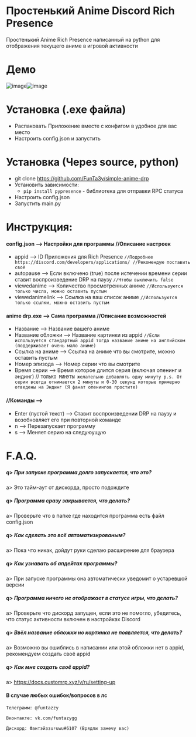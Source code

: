 # Простенький Anime Discord Rich Presence

Простенький Anime Rich Presence написанный на python для отображения текущего аниме в игровой активности

# Демо
![image](https://user-images.githubusercontent.com/82530729/229299563-1ec882ee-b3f3-4746-a398-6b8cdb959293.png)![image](https://user-images.githubusercontent.com/82530729/229299687-da638e21-1ab4-48ec-83df-7fb3b388d547.png)


# Установка (.exe файла)
* Распаковать Приложение вместе с конфигом в удобное для вас место 
* Настроить config.json и запустить

# Установка (Через source, python)
* git clone https://github.com/FunTa3y/simple-anime-drp
* Установить зависимости: 
    * `pip install pypresence` - библиотека для отправки RPC статуса
* Настроить config.json
* Запустить main.py

# Инструкция:
#### config.json --> Настройки для программы //Описание настроек
* appid --> ID Приложения для Rich Presence `//Подробнее https://discord.com/developers/applications/ //Рекомендую поставить своё`
* autopause --> Если включено (true) после истечении времени серии ставит воспроизведение DRP на паузу `//Чтобы выключить false`
* viewedanime --> Количество просмотренных аниме `//Используются только числа, можно оставить пустым`
* viewedanimelink --> Ссылка на ваш список аниме `//Используются только ссылки, можно оставить пустым`

#### anime drp.exe --> Сама программа //Описание возможностей
* Название --> Название вашего аниме
* Название обложки --> Название картинки из appid `//Если используется стандартный appid тогда название аниме на английском (поддерживает очень мало аниме)`
* Ссылка на аниме --> Ссылка на аниме что вы смотрите, можно оставить пустым
* Номер эпизода --> Номер серии что вы смотрите
* Время серии --> Время которое длится серия (включая опенинг и эндинг) // `ТОЛЬКО МИНУТЫ желательно добавлять одну минуту p.s. От серии всегда отнимается 2 минуты и 0-30 секунд которые примерно отведены на Эндинг (Я фанат опенингов простите)`
#### //Команды -->
* Enter (пустой текст) --> Ставит воспроизведении DRP на паузу и возобновляет его при повторной команде
* n --> Перезапускает программу
* s --> Меняет серию на следуюущую

# F.A.Q.

##### q> При запуске программа долго запускается, что это?
a> Это тайм-аут от дискорда, просто подождите
 
##### q> Программа сразу закрывается, что делать?
a> Проверьте что в папке где находится программа есть файл config.json
 
##### q> Как сделать это всё автоматизированым?
a> Пока что никак, дойдут руки сделаю расширение для браузера
 
##### q> Как узнавать об апдейтах программы?
a> При запуске программы она автоматически уведомит о устаревшой версии
 
##### q> Программа ничего не отображает в статусе игры, что делать?
a> Проверьте что дискорд запущен, если это не помогло, убедитесь, что статус активности включен в настройках Discord
 
##### q> Ввёл название обложки но картинка не появляется, что делать?
a> Возможно вы ошиблись в написании или этой обложки нет в appid, рекомендуем создать своё appid 
 
##### q> Как мне создать своё appid?
a> https://docs.customrp.xyz/v/ru/setting-up

#### В случае любых ошибок/вопросов в лс 
`Телеграмм: @funtazzy`

`Вконтакте: vk.com/funtazygg`

`Дискорд: Фантэйззu♯uwu#6107 (Врядли замечу вас)`

